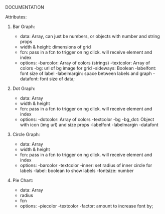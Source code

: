 DOCUMENTATION

Attributes:
1. Bar Graph:
	- data: Array, can just be numbers, or objects with number and string props
	- width & height: dimensions of grid
	- fcn: pass in a fcn to trigger on ng click. will receive element and index
	- options:
		-barcolor: Array of colors (strings)
		-textcolor: Array of colors
		-bg: url of bg image for grid
		-sideways: Boolean
		-labelfont: font size of label
		-labelmargin: space between labels and graph
		-datafont: font size of data;

2. Dot Graph:
	- data: Array
	- width & height
	- fcn: pass in a fcn to trigger on ng click. will receive element and index
	- options:
		-dotcolor: Array of colors
		-textcolor
		-bg
		-bg_dot: Object with icon (img url) and size props
		-labelfont
		-labelmargin
		-datafont

3. Circle Graph:
	- data: Array
	- width & height
	- fcn: pass in a fcn to trigger on ng click. will receive element and index
	- options:
		-barcolor
		-textcolor
		-inner: set radius of inner circle for labels
		-label: boolean to show labels
		-fontsize: number

4. Pie Chart:
	- data: Array
	- radius
	- fcn
	- options:
		-piecolor
		-textcolor
		-factor: amount to increase font by;